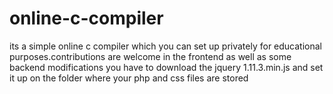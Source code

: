# online-c-compiler
its a simple online c compiler which you can set up privately for educational purposes.contributions are welcome in the frontend as well as some backend modifications
you have to download the jquery 1.11.3.min.js and set it up on the folder where your php and css files are
stored
